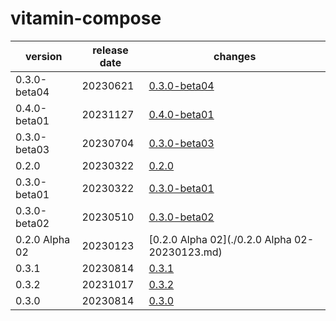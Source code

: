 # vitamin-compose	


|version|release date|changes|
|---|---|---|
|0.3.0-beta04|20230621|[0.3.0-beta04](./0.3.0-beta04-20230621.md)|
|0.4.0-beta01|20231127|[0.4.0-beta01](./0.4.0-beta01-20231127.md)|
|0.3.0-beta03|20230704|[0.3.0-beta03](./0.3.0-beta03-20230704.md)|
|0.2.0|20230322|[0.2.0](./0.2.0-20230322.md)|
|0.3.0-beta01|20230322|[0.3.0-beta01](./0.3.0-beta01-20230322.md)|
|0.3.0-beta02|20230510|[0.3.0-beta02](./0.3.0-beta02-20230510.md)|
|0.2.0 Alpha 02|20230123|[0.2.0 Alpha 02](./0.2.0 Alpha 02-20230123.md)|
|0.3.1|20230814|[0.3.1](./0.3.1-20230814.md)|
|0.3.2|20231017|[0.3.2](./0.3.2-20231017.md)|
|0.3.0|20230814|[0.3.0](./0.3.0-20230814.md)|
